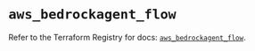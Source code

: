# `aws_bedrockagent_flow`

Refer to the Terraform Registry for docs: [`aws_bedrockagent_flow`](https://registry.terraform.io/providers/hashicorp/aws/6.15.0/docs/resources/bedrockagent_flow).
